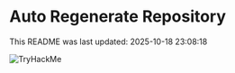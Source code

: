 # Auto Regenerate Repository

This README was last updated: 2025-10-18 23:08:18

 ![TryHackMe](https://tryhackme.com/badge/533634)
